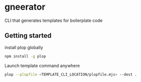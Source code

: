 # gneerator

CLI that generates templates for boilerplate code

## Getting started

install plop globally

```sh
npm install -g plop
```

Launch template command anywhere

```sh
plop --plopfile <TEMPLATE_CLI_LOCATION/plopfile.mjs> --dest .
```
